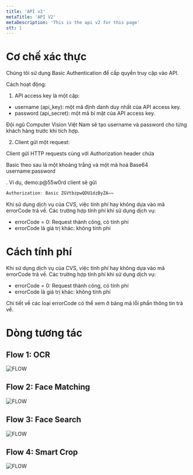 ```yaml
---
title: 'API v2'
metaTitle: 'API V2'
metaDescription: 'This is the api v2 for this page'
stt: 1
---
```


# Cơ chế xác thực

Chúng tôi sử dụng Basic Authentication để cấp quyền truy cập vào API.

Cách hoạt động:

1. API access key là một cặp:

- username (api_key): một mã định danh duy nhất của API access key.
- password (api_secret): một mã bí mật của API access key.

Đội ngũ Computer Vision Việt Nam sẽ tạo username và password cho từng khách hàng trước khi tích hợp.

2. Client gửi một request:

Client gửi HTTP requests cùng với Authorization header chứa

Basic theo sau là một khoảng trắng và một mã hoá Base64
username:password

. Ví dụ, demo:p@55w0rd client sẽ gửi

```javascript
Authorization: Basic ZGVtbzpwQDU1dzByZA==
```

Khi sử dụng dịch vụ của CVS, việc tính phí hay không dựa vào mã errorCode trả về. Các trường hợp tính phí khi sử dụng dịch vụ:

- errorCode = 0: Request thành công, có tính phí
- errorCode là giá trị khác: không tính phí

# Cách tính phí

Khi sử dụng dịch vụ của CVS, việc tính phí hay không dựa vào mã errorCode trả về. Các trường hợp tính phí khi sử dụng dịch vụ:

- errorCode = 0: Request thành công, có tính phí
- errorCode là giá trị khác: không tính phí

Chi tiết về các loại errorCode có thể xem ở bảng mã lỗi phần thông tin trả về.

# Dòng tương tác

## Flow 1: OCR

![FLOW](https://static.swimlanes.io/591b6e2fea681de2bf8c1e8e3aee30b6.png)

## Flow 2: Face Matching

![FLOW](https://static.swimlanes.io/bdbaea331319821bc2e0ec93e7702660.png)

## Flow 3: Face Search

![FLOW](https://static.swimlanes.io/fee4a392068c84f180ab7f023436cf3b.png)

## Flow 4: Smart Crop

![FLOW](https://static.swimlanes.io/03f97905fa25fb6ef9c38a0f7643d69a.png)
